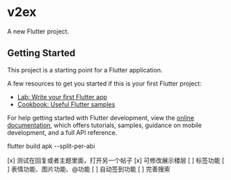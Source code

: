 # v2ex

A new Flutter project.

## Getting Started

This project is a starting point for a Flutter application.

A few resources to get you started if this is your first Flutter project:

- [Lab: Write your first Flutter app](https://docs.flutter.dev/get-started/codelab)
- [Cookbook: Useful Flutter samples](https://docs.flutter.dev/cookbook)

For help getting started with Flutter development, view the
[online documentation](https://docs.flutter.dev/), which offers tutorials,
samples, guidance on mobile development, and a full API reference.

flutter build apk --split-per-abi

[x] 测试在回复或者主题里面，打开另一个帖子
[x] 可修改展示楼层
[ ] 标签功能
[ ] 表情功能、图片功能、@功能
[ ] 自动签到功能
[ ] 完善搜索

